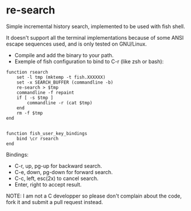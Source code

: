 re-search
=========

Simple incremental history search, implemented to be used with fish shell.

It doesn't support all the terminal implementations because of some ANSI
escape sequences used, and is only tested on GNU/Linux.

* Compile and add the binary to your path.
* Exemple of fish configuration to bind to C-r (like zsh or bash):


```
function rsearch
	set -l tmp (mktemp -t fish.XXXXXX)
	set -x SEARCH_BUFFER (commandline -b)
	re-search > $tmp
	commandline -f repaint
	if [ -s $tmp ]
	    commandline -r (cat $tmp)
	end
	rm -f $tmp
end


function fish_user_key_bindings
	bind \cr rsearch
end
```


Bindings:

* C-r, up, pg-up for backward search.
* C-e, down, pg-down for forward search.
* C-c, left, esc(2x) to cancel search.
* Enter, right to accept result.

NOTE: I am not a C developper so please don't complain about the code, fork it
and submit a pull request instead.
